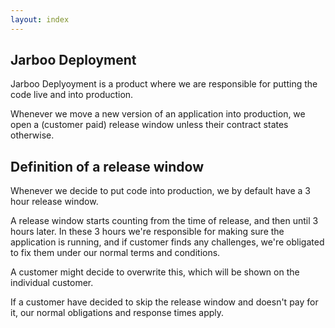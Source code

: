 ```yaml
---
layout: index
---
```



Jarboo Deployment
--------------------------

Jarboo Deplyoyment is a product where we are responsible for putting the code live and into production.

Whenever we move a new version of an application into production, we open a (customer paid) release window unless their contract states otherwise.


Definition of a release window
---

Whenever we decide to put code into production, we by default have a 3 hour release window.

A release window starts counting from the time of release, and then until 3 hours later. In these 3 hours we're responsible for making sure the application is running, and if customer finds any challenges, we're obligated to fix them under our normal terms and conditions.

A customer might decide to overwrite this, which will be shown on the individual customer.

If a customer have decided to skip the release window and doesn't pay for it, our normal obligations and response times apply.